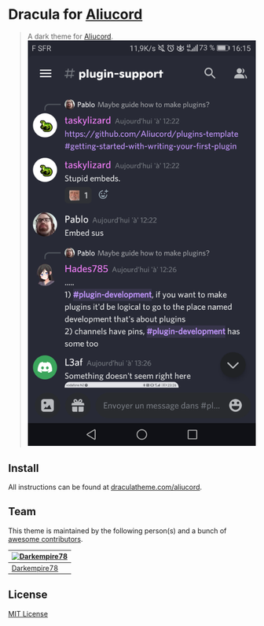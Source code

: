 # Dracula for [Aliucord](https://github.com/Aliucord/Aliucord)

> A dark theme for [Aliucord](https://github.com/Aliucord/Aliucord).
![Screenshot](./Picture1.png)

## Install

All instructions can be found at [draculatheme.com/aliucord](https://draculatheme.com/aliucord).

## Team

This theme is maintained by the following person(s) and a bunch of [awesome contributors](https://github.com/dracula/aliucord/graphs/contributors).

[![Darkempire78](https://github.com/Darkempire78.png?size=100)](https://github.com/Darkempire78) |
--- |
[Darkempire78](https://github.com/Darkempire78) |

## License

[MIT License](./LICENSE)
